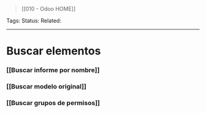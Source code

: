 > [[010 - Odoo HOME]]

Tags: 
Status: 
Related: 

___

# Buscar elementos

### [[Buscar informe por nombre]]
### [[Buscar modelo original]]
### [[Buscar grupos de permisos]]

